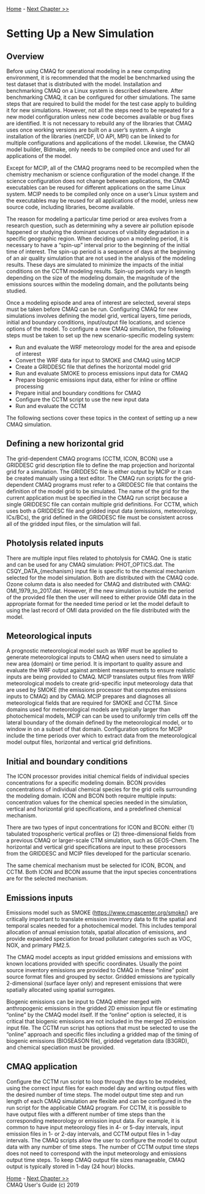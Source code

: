 
<!-- BEGIN COMMENT -->

[Home](README.md) - [Next Chapter >>](CMAQ_UG_ch06_process_analysis.md)

<!-- END COMMENT -->

# Setting Up a New Simulation

## Overview
Before using CMAQ for operational modeling in a new computing environment, it is recommended that the model be benchmarked using the test dataset that is distributed with the model. Installation and benchmarking CMAQ on a Linux system is described elsewhere. After benchmarking CMAQ, it can be configured for other simulations. The same steps that are required to build the model for the test case apply to building it for new simulations. However, not all the steps need to be repeated for a new model configuration unless new code becomes available or bug fixes are identified. It is not necessary to rebuild any of the libraries that CMAQ uses once working versions are built on a user’s system. A single installation of the libraries (netCDF, I/O API, MPI) can be linked to for multiple configurations and applications of the model. Likewise, the CMAQ model builder, Bldmake, only needs to be compiled once and used for all applications of the model.

Except for MCIP, all of the CMAQ programs need to be recompiled when the chemistry mechanism or science configuration of the model change. If the science configuration does not change between applications, the CMAQ executables can be reused for different applications on the same Linux system. MCIP needs to be compiled only once on a user’s Linux system and the executables may be reused for all applications of the model, unless new source code, including libraries, become available.

The reason for modeling a particular time period or area evolves from a research question, such as determining why a severe air pollution episode happened or studying the dominant sources of visibility degradation in a specific geographic region. When deciding upon a modeling period, it is necessary to have a “spin-up” interval prior to the beginning of the initial time of interest. The spin-up period is a sequence of days at the beginning of an air quality simulation that are not used in the analysis of the modeling results. These days are simulated to minimize the impacts of the initial conditions on the CCTM modeling results. Spin-up periods vary in length depending on the size of the modeling domain, the magnitude of the emissions sources within the modeling domain, and the pollutants being studied.

Once a modeling episode and area of interest are selected, several steps must be taken before CMAQ can be run. Configuring CMAQ for new simulations involves defining the model grid, vertical layers, time periods, initial and boundary conditions, input/output file locations, and science options of the model. To configure a new CMAQ simulation, the following steps must be taken to set up the new scenario-specific modeling system:

* Run and evaluate the WRF meteorology model for the area and episode of interest
* Convert the WRF data for input to SMOKE and CMAQ using MCIP
* Create a GRIDDESC file that defines the horizontal model grid
* Run and evaluate SMOKE to process emissions input data for CMAQ
* Prepare biogenic emissions input data, either for inline or offline processing
* Prepare initial and boundary conditions for CMAQ
* Configure the CCTM script to use the new input data
* Run and evaluate the CCTM

The following sections cover these topics in the context of setting up a new CMAQ simulation.

## Defining a new horizontal grid
The grid-dependent CMAQ programs (CCTM, ICON, BCON) use a GRIDDESC grid description file to define the map projection and horizontal grid for a simulation. The GRIDDESC file is either output by MCIP or it can be created manually using a text editor. The CMAQ run scripts for the grid-dependent CMAQ programs must refer to a GRIDDESC file that contains the definition of the model grid to be simulated. The name of the grid for the current application must be specified in the CMAQ run script because a single GRIDDESC file can contain multiple grid definitions. For CCTM, which uses both a GRIDDESC file and gridded input data (emissions, meteorology, ICs/BCs), the grid defined in the GRIDDESC file must be consistent across all of the gridded input files, or the simulation will fail.

## Photolysis related inputs
There are multiple input files related to photolysis for CMAQ. One is static and can be used for any CMAQ simulation: PHOT_OPTICS.dat. The CSQY_DATA_{mechanism} input file is specific to the chemical mechanism selected for the model simulation. Both are distributed with the CMAQ code. Ozone column data is also needed for CMAQ and distributed with CMAQ: OMI_1979_to_2017.dat. However, if the new simulation is outside the period of the provided file then the user will need to either provide OMI data in the appropriate format for the needed time period or let the model default to using the last record of OMI data provided on the file distributed with the model. 

## Meteorological inputs
A prognostic meteorological model such as WRF must be applied to generate meteorological inputs to CMAQ when users need to simulate a new area (domain) or time period. It is important to quality assure and evaluate the WRF output against ambient measurements to ensure realistic inputs are being provided to CMAQ. MCIP translates output files from WRF meteorological models to create grid-specific input meteorology data that are used by SMOKE (the emissions processor that computes emissions inputs to CMAQ) and by CMAQ. MCIP prepares and diagnoses all meteorological fields that are required for SMOKE and CCTM. Since domains used for meteorological models are typically larger than photochemical models, MCIP can can be used to uniformly trim cells off the lateral boundary of the domain defined by the meteorological model, or to window in on a subset of that domain. Configuration options for MCIP include the time periods over which to extract data from the meteorological model output files, horizontal and vertical grid definitions.

## Initial and boundary conditions
The ICON processor provides initial chemical fields of individual species concentrations for a specific modeling domain. BCON provides concentrations of individual chemical species for the grid cells surrounding the modeling domain. ICON and BCON both require multiple inputs: concentration values for the chemical species needed in the simulation, vertical and horizontal grid specifications, and a predefined chemical mechanism.

There are two types of input concentrations for ICON and BCON: either (1) tabulated tropospheric vertical profiles or (2) three-dimensional fields from a previous CMAQ or larger-scale CTM simulation, such as GEOS-Chem. The horizontal and vertical grid specifications are input to these processors from the GRIDDESC and MCIP files developed for the particular scenario. 

The same chemical mechanism must be selected for ICON, BCON, and CCTM. Both ICON and BCON assume that the input species concentrations are for the selected mechanism.

## Emissions inputs
Emissions model such as SMOKE (https://www.cmascenter.org/smoke/) are critically important to translate emission inventory data to fit the spatial and temporal scales needed for a photochemical model. This includes temporal allocation of annual emission totals, spatial allocation of emissions, and provide expanded speciation for broad pollutant categories such as VOC, NOX, and primary PM2.5. 

The CMAQ model accepts as input gridded emissions and emissions with known locations provided with specific coordinates. Usually the point source inventory emissions are provided to CMAQ in these “inline” point source format files and grouped by sector. Gridded emissions are typically 2-dimensional (surface layer only) and represent emissions that were spatially allocated using spatial surrogates. 

Biogenic emissions can be input to CMAQ either merged with anthropogenic emissions in the gridded 2D emission input file or estimating “online” by the CMAQ model itself. If the “online” option is selected, it is critical that biogenic emissions are not included in the merged 2D emission input file. The CCTM run script has options that must be selected to use the “online” approach and specific files including a gridded map of the timing of biogenic emissions (BIOSEASON file), gridded vegetation data (B3GRD), and chemical speciation must be provided. 

## CMAQ application
Configure the CCTM run script to loop through the days to be modeled, using the correct input files for each model day and writing output files with the desired number of time steps. The model output time step and run length of each CMAQ simulation are flexible and can be configured in the run script for the applicable CMAQ program. For CCTM, it is possible to have output files with a different number of time steps than the corresponding meteorology or emission input data. For example, it is common to have input meteorology files in 4- or 5-day intervals, input emission files in 1- or 2-day intervals, and CCTM output files in 1-day intervals. The CMAQ scripts allow the user to configure the model to output data with any number of time steps. The number of CCTM output time steps does not need to correspond with the input meteorology and emissions output time steps. To keep CMAQ output file sizes manageable, CMAQ output is typically stored in 1-day (24 hour) blocks.


<!-- BEGIN COMMENT -->

[Home](README.md) - [Next Chapter >>](CMAQ_UG_ch06_process_analysis.md)<br>
CMAQ User's Guide (c) 2019<br>

<!-- END COMMENT -->
